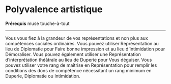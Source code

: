 # Polyvalence artistique

<p><strong>Prérequis</strong> muse touche-à-tout</p>
<hr>
<p>Vous vous fiez à la grandeur de vos représentations et non plus aux compétences sociales ordinaires. Vous pouvez utiliser Représentation au lieu de Diplomatie pour Faire bonne impression et au lieu d’Intimidation pour Démoraliser. Vous pouvez également utiliser une Représentation d’interprétation théâtrale au lieu de Duperie pour Vous déguiser. Vous pouvez utiliser votre rang de maîtrise en Représentation pour remplir les conditions des dons de compétence nécessitant un rang minimum en Duperie, Diplomatie ou Intimidation.</p>